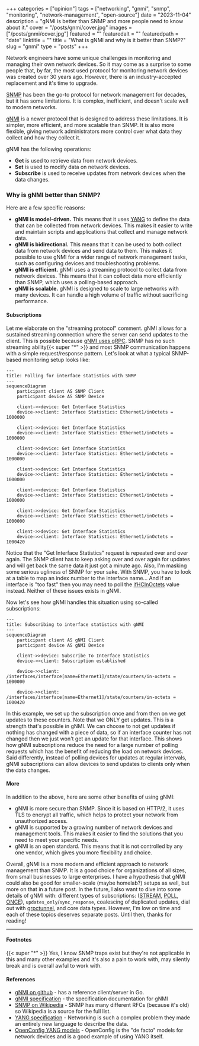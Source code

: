 +++
categories = ["opinion"]
tags = ["networking", "gnmi", "snmp", "monitoring", "network-management", "open-source"]
date = "2023-11-04"
description = "gNMI is better than SNMP and more people need to know about it."
cover = "/posts/gnmi/cover.jpg"
images = ["/posts/gnmi/cover.jpg"]
featured = ""
featuredalt = ""
featuredpath = "date"
linktitle = ""
title = "What is gNMI and why is it better than SNMP?"
slug = "gnmi"
type = "posts"
+++


Network engineers have some unique challenges in monitoring and managing their own network devices. So it may come as a surprise to some people that, by far, the most used protocol for monitoring network devices was created over 30 years ago. However, there is an industry-accepted replacement and it's time to upgrade.

[SNMP](https://en.wikipedia.org/wiki/Simple_Network_Management_Protocol) has been the go-to protocol for network management for decades, but it has some limitations. It is complex, inefficient, and doesn't scale well to modern networks.

[gNMI](https://github.com/openconfig/reference/blob/master/rpc/gnmi/gnmi-specification.md) is a newer protocol that is designed to address these limitations. It is simpler, more efficient, and more scalable than SNMP. It is also more flexible, giving network administrators more control over what data they collect and how they collect it.

gNMI has the following operations:
- **Get** is used to retrieve data from network devices.
- **Set** is used to modify data on network devices.
- **Subscribe** is used to receive updates from network devices when the data changes.

### Why is gNMI better than SNMP?

Here are a few specific reasons:

- **gNMI is model-driven.** This means that it uses [YANG](https://datatracker.ietf.org/doc/html/rfc6020) to define the data that can be collected from network devices. This makes it easier to write and maintain scripts and applications that collect and manage network data.
- **gNMI is bidirectional.** This means that it can be used to both collect data from network devices and send data to them. This makes it possible to use gNMI for a wider range of network management tasks, such as configuring devices and troubleshooting problems.
- **gNMI is efficient.** gNMI uses a streaming protocol to collect data from network devices. This means that it can collect data more efficiently than SNMP, which uses a polling-based approach.
- **gNMI is scalable.** gNMI is designed to scale to large networks with many devices. It can handle a high volume of traffic without sacrificing performance.

#### Subscriptions
Let me elaborate on the "streaming protocol" comment. gNMI allows for a sustained streaming connection where the server can send updates to the client. This is possible because [gNMI uses gRPC](https://grpc.io/docs/what-is-grpc/core-concepts/#server-streaming-rpc). SNMP has no such streaming ability{{< super "\*" >}} and most SNMP communication happens with a simple request/response pattern. Let's look at what a typical SNMP-based monitoring setup looks like:

```mermaid
---
title: Polling for interface statistics with SNMP
---
sequenceDiagram
    participant client AS SNMP Client
    participant device AS SNMP Device

    client->>device: Get Interface Statistics
    device->>client: Interface Statistics: Ethernet1/inOctets = 1000000

    client->>device: Get Interface Statistics
    device->>client: Interface Statistics: Ethernet1/inOctets = 1000000

    client->>device: Get Interface Statistics
    device->>client: Interface Statistics: Ethernet1/inOctets = 1000000

    client->>device: Get Interface Statistics
    device->>client: Interface Statistics: Ethernet1/inOctets = 1000000

    client->>device: Get Interface Statistics
    device->>client: Interface Statistics: Ethernet1/inOctets = 1000000

    client->>device: Get Interface Statistics
    device->>client: Interface Statistics: Ethernet1/inOctets = 1000000

    client->>device: Get Interface Statistics
    device->>client: Interface Statistics: Ethernet1/inOctets = 1000420
```
Notice that the "Get Interface Statistics" request is repeated over and over again. The SNMP client has to keep asking over and over again for updates and will get back the same data it just got a minute ago. Also, I'm masking some serious ugliness of SNMP for your sake. With SNMP, you have to look at a table to map an index number to the interface name... And if an interface is "too fast" then you may need to poll the [ifHCInOctets](https://datatracker.ietf.org/doc/html/rfc2233#section-3.1.6) value instead. Neither of these issues exists in gNMI.


Now let's see how gNMI handles this situation using so-called subscriptions:
```mermaid
---
title: Subscribing to interface statistics with gNMI
---
sequenceDiagram
    participant client AS gNMI Client
    participant device AS gNMI Device

    client->>device: Subscribe To Interface Statistics
    device->>client: Subscription established

    device->>client: /interfaces/interface[name=Ethernet1]/state/counters/in-octets = 1000000

    device->>client: /interfaces/interface[name=Ethernet1]/state/counters/in-octets = 1000420
```
In this example, we set up the subscription once and from then on we get updates to these counters. Note that we ONLY get updates. This is a strength that's possible in gNMI. We can choose to not get updates if nothing has changed with a piece of data, so if an interface counter has not changed then we just won't get an update for that interface. This shows how gNMI subscriptions reduce the need for a large number of polling requests which has the benefit of reducing the load on network devices. Said differently, instead of polling devices for updates at regular intervals, gNMI subscriptions can allow devices to send updates to clients only when the data changes.

#### More

In addition to the above, here are some other benefits of using gNMI:

- gNMI is more secure than SNMP. Since it is based on HTTP/2, it uses TLS to encrypt all traffic, which helps to protect your network from unauthorized access.
- gNMI is supported by a growing number of network devices and management tools. This makes it easier to find the solutions that you need to meet your specific needs.
- gNMI is an open standard. This means that it is not controlled by any one vendor, which gives you more flexibility and choice.

Overall, gNMI is a more modern and efficient approach to network management than SNMP. It is a good choice for organizations of all sizes, from small businesses to large enterprises. I have a hypothesis that gNMI could also be good for smaller-scale (maybe homelab?) setups as well, but more on that in a future post. In the future, I also want to dive into some details of gNMI with: different types of subscriptions: ([STREAM](https://github.com/openconfig/reference/blob/master/rpc/gnmi/gnmi-specification.md#35152-stream-subscriptions), [POLL](https://github.com/openconfig/reference/blob/master/rpc/gnmi/gnmi-specification.md#35153-poll-subscriptions), [ONCE](https://github.com/openconfig/reference/blob/master/rpc/gnmi/gnmi-specification.md#35151-once-subscriptions)), `updates_only`/`sync_response`, coalescing of duplicated updates, dial out with [grpctunnel](https://github.com/openconfig/grpctunnel), and core data types. However, I'm low on time and each of these topics deserves separate posts. Until then, thanks for reading!

----

#### Footnotes
{{< super "\*" >}} Yes, I know SNMP traps exist but they're not applicable in this and many other examples and it's also a pain to work with, may silently break and is overall awful to work with.

#### References
- [gNMI on github](https://github.com/openconfig/gnmi) - has a reference client/server in Go.
- [gNMI specification](https://github.com/openconfig/reference/blob/master/rpc/gnmi/gnmi-specification.md) - the specification documentation for gNMI
- [SNMP on Wikipedia](https://en.wikipedia.org/wiki/Simple_Network_Management_Protocol) - SNMP has many different RFCs (because it's old) so Wikipedia is a source for the full list.
- [YANG specification](https://datatracker.ietf.org/doc/html/rfc6020) - Networking is such a complex problem they made an entirely new language to describe the data.
- [OpenConfig YANG models](https://www.openconfig.net/projects/models/) - OpenConfig is the "de facto" models for network devices and is a good example of using YANG itself.
